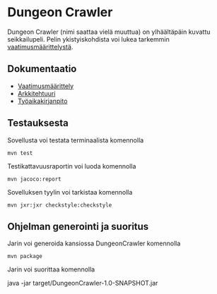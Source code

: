 ﻿# Dungeon Crawler
Dungeon Crawler (nimi saattaa vielä muuttua) on ylhäältäpäin kuvattu seikkailupeli. Pelin ykistyiskohdista voi lukea tarkemmin [vaatimusmäärittelystä](/dokumentaatio/vaatimusmaarittely.md).

## Dokumentaatio
* [Vaatimusmäärittely](/dokumentaatio/vaatimusmaarittely.md)
* [Arkkitehtuuri](/dokumentaatio/arkkitehtuuri.md)
* [Työaikakirjanpito](/dokumentaatio/tuntikirjanpito.md)

## Testauksesta
Sovellusta voi testata terminaalista komennolla

    mvn test
Testikattavuusraportin voi luoda komennolla

    mvn jacoco:report

Sovelluksen tyylin voi tarkistaa komennolla

    mvn jxr:jxr checkstyle:checkstyle

## Ohjelman generointi ja suoritus

Jarin voi generoida kansiossa DungeonCrawler komennolla

    mvn package

Jarin voi suorittaa komennolla

   java -jar target/DungeonCrawler-1.0-SNAPSHOT.jar 

